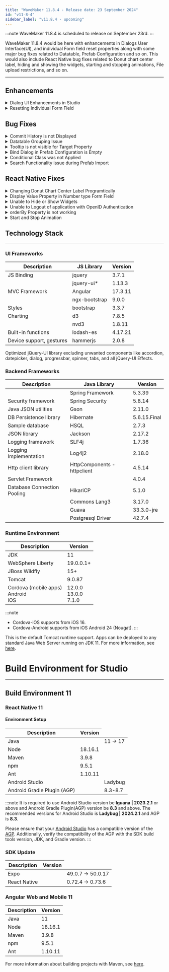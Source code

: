 ```yaml
---
title: "WaveMaker 11.8.4 - Release date: 23 September 2024"
id: "v11-8-4"
sidebar_label: "v11.8.4 - upcoming"
---
```



:::note
WaveMaker 11.8.4 is scheduled to release on September 23rd.
:::

WaveMaker 11.8.4 would be here with enhancements in Dialogs User Interface(UI), and individual Form field reset properties along with some major bug fixes related to Datatable, Prefab Configuration and so on. This would also include React Native bug fixes related to Donut chart center label, hiding and showing the widgets, starting and stopping animations, File upload restrictions, and so on.

---

## Enhancements

<details> <summary>Dialog UI Enhancements in Studio </summary>

We have improved the appeareance and feel of Dialogs in studio. The significant changes made in the dialogs are listed below.

- Now, Dialogs have rounded corners.  
**Before Upgate:**
![Variable Dialog Before Update](/learn/assets/variable-dialog-before-update.png)

**After Update:**
![Variable Dialog After Update](/learn/assets/variable-dialog-after-update.png)

- Headers background color is changed to white.  
**Before Upgate:**
![Header Background Before Changes](/learn/assets/variable-dialog-background-before-update.png)

**After Update:**
![Header Background After Changes](/learn/assets/variable-dialog-background-after-update.png)

- Tabs design is updated where the selected tab background is white and is shown like a button.  
**Before Upgate:**
![Tab Before Changes](/learn/assets/variable-dialog-tab-before-update.png)

**After Update:**
![Tab After Changes](/learn/assets/variable-dialog-tab-after-update.png)

- Content inside the Tab is now separated with a border instead of box structure.  
**Before Upgate:**
![Tab Sections Before Changes](/learn/assets/variable-dialog-tab-box-before-update.png)

**After Update:**
![Tab Sections After Changes](/learn/assets/variable-dialog-tab-box-after-update.png)

- Buttons style is changed where the primary is still shown with blue background, the secondary is shown in white background with blue border and the tertiary button has only white background.  
**Before Upgate:**
![Button Style Before Changes](/learn/assets/variable-dialog-button-before-update.png)

**After Update:**
![Button Style After Changes](/learn/assets/variable-dialog-button-after-update.png)
 
These changes along with some additional changes are applicable for all the dialogs.

</details>

<details><summary>Resetting Individual Form Field</summary>

Previously, users were able to reset all the fields in the Form with the reset button. Now, the users can also reset the invidual fields in the Form without having to disturb the other fields.

For example, the below code can be used in the Script to create a button to reset only the **CheckNumber** field in the Form.

```js
Page.Widgets.SearchForm.formWidgets['CheckNumber'].reset();
```

![Resetting Individual Form Field](/learn/assets/individual-form-field.png)

</details>

## Bug Fixes

<details><summary>Commit History is not Displayed</summary>

An issue was observed where the user was unable to view the commit history when more than 11 commits were made in any project. Now, user can click on button named Older to view the previous commits.

</details>
<details><summary>Datatable Grouping Issue </summary>

In Datatable, an issue was observed where the columns were misaligned when the columns were grouped and column names were bound to any Locale message.

</details>
<details><summary>Tooltip is not visible for Target Property</summary>

In Variable bind dialog, the Tooltip was not displayed for the `Target` property. This was fixed by checking the `title` property in the HTML code which is responsible for the Tooltip message display.

</details>
<details><summary>Bind Dialog in Prefab Configuration is Empty</summary>

An issue was observed when a user tried to create a UI property in a Prefab project. The Bind dialog was displayed empty when the bind icon was clicked in the Default Value field while creating a UI property in Prefab Configuration.

**Before Fix:**
![Prefab Configuration Bind Dialog Before Fix](/learn/assets/prefab-bind-property-before.png)

**After Fix:**
![Prefab Configuration Bind Dialog After Fix](/learn/assets/prefab-bind-property-after.png)

</details>
<details><summary>Conditional Class was not Applied</summary>

In Datatable, the Conditional classes were not applied to the first row when [Summary Row function](/learn/app-development/widgets/datalive/datatable/summary-row/) was enabled.

</details>
<details><summary>Search Functionality issue during Prefab Import</summary>

Users were unable to select any Prefabs listed under the Prefabs section, as it automatically selected the last Prefab in the list. This issue was observed and fixed in the Artifacts section when using any imported Prefab.

</details>

## React Native Fixes

<details><summary>Changing Donut Chart Center Label Programtically</summary>

In Donut Chart, the center label is used to describe either the values in each slice of the Donut chart or the title of the Chart. Now, the users can style the center label using the `.app-donut-chart-centerlabel` CSS class.

</details>

<details><summary>Display Value Property in Number type Form Field</summary>

The value given in the Number widget is by default taken as Data value, which can be masked using Display value. Now, users can use `displayValue` property to add a Display value in the Form field of number type.

![Display Value in Form Number Field](/learn/assets/display-value-number-field.png)

</details>

<details><summary>Unable to Hide or Show Widgets</summary>

Users can now use the `show` property in Script tab to hide or show a specific widget. It was observed that user was unable to change the show property value in the script.

</details>
<details><summary>Unable to Logout of application with OpenID Authentication</summary>

Previously, the user was unable to logout of the application when OpenID is applied as the aunthenticator and the CSRF was enabled in the security settings. The user was able to logout only when the CSRF was disabled. This issue was abserved because of the missing CSRF token in the logout API call.

</details>
<details><summary>orderBy Property is not working</summary>

In List widget, `orderBy` property is used to show the items in ascending or descending order. Previously, user was unable to sort the items using `orderBy` property which was now fixed.

</details>

<details><summary>Start and Stop Animation</summary>

To provide users the control to start and stop the animation in Carousel widget, two new methods have been added.

Use the below code in Script to create a button to start the animation.

```js
Page.onStartButtonTap() {
 Page.widgets.carousel.startAnimation()
}
```

Use the below code in Script to create a button to stop the animation that is already in start state.

```js
Page.onStopButtonTap() {
 Page.widgets.carousel.stopAnimation()
}
```

<details><summary>File Upload Restrictions</summary>

Earlier, users were able to upload files with any extension which can raise security vulnerabilities. To handle this issue, **Allowed File Extensions** option has been added in Properties panel to restrict the file extensions that are to be uploaded.

</details>

</details>

## Technology Stack

---

### UI Frameworks

| Description | JS Library | Version |
| --- | --- | --- |
| JS Binding | jquery |  3.7.1 |
|  | jquery-ui* | 1.13.3 |
| MVC Framework | Angular | 17.3.11 |
|  | ngx-bootstrap | 9.0.0 |
| Styles | bootstrap | 3.3.7 |
| Charting | d3 | 7.8.5 |
|  | nvd3 | 1.8.11 |
| Built-in functions | lodash-es | 4.17.21|
| Device support, gestures | hammerjs | 2.0.8 |

Optimized jQuery-UI library excluding unwanted components like accordion, datepicker, dialog, progressbar, spinner, tabs, and all jQuery-UI Effects.

### Backend Frameworks

| Description | Java Library | Version |
| --- | --- | --- |
|  | Spring Framework | 5.3.39 |
| Security framework | Spring Security | 5.8.14 |
| Java JSON utilities | Gson  | 2.11.0 |
| DB Persistence library | Hibernate | 5.6.15.Final |
| Sample database | HSQL | 2.7.3 |
| JSON library | Jackson |  2.17.2  |
| Logging framework | SLF4j | 1.7.36 |
| Logging Implementation | Log4j2 | 2.18.0|
| Http client library  | HttpComponents -  httpclient |  4.5.14 |
| Servlet Framework |  | 4.0.4 |
| Database Connection Pooling | HikariCP | 5.1.0 |
|  | Commons Lang3 | 3.17.0 |
|  | Guava | 33.3.0-jre |
|  | Postgresql Driver  | 42.7.4 |

### Runtime Environment

| Description | Version |
| --- | --- |
| JDK | 11 |
| WebSphere Liberty | 19.0.0.1+ |
| JBoss Wildfly | 15+ |
| Tomcat | 9.0.87 |
| Cordova (mobile apps) <br/> Android <br/> iOS |12.0.0 <br/> 13.0.0 <br/> 7.1.0 |

:::note
- Cordova-iOS supports from iOS 16.
- Cordova-Android supports from iOS Android 24 (Nougat).
:::

This is the default Tomcat runtime support. Apps can be deployed to any standard Java Web Server running on JDK 11. For more information, see [here](/learn/app-development/deployment/deployment-web-server).


# Build Environment for Studio
---

## Build Environment 11 

### React Native 11

#### Environment Setup

|Description|	Version|
|---|---|
|Java |<td className="versiontdbgcolor">11 -> 17 </td> |
|Node|18.16.1|
|Maven| 3.9.8 |
|npm | 9.5.1|
|Ant| 1.10.11|
| Android Studio |<td className="versiontdbgcolor"> Ladybug | 2024.2.1 </td>|
| Android Gradle Plugin (AGP) | <td className="versiontdbgcolor">8.3-8.7 </td> |

:::note
It is required to use Android Studio version be **Iguana | 2023.2.1** or above and Android Gradle Plugin(AGP) version be **8.3** and above. The recommended versions for Android Studio is **Ladybug | 2024.2.1** and AGP is **8.3**.

Please ensure that your [Android Studio](https://developer.android.com/studio/releases#android_gradle_plugin_and_android_studio_compatibility) has a compatible version of the [AGP](https://developer.android.com/build/releases/past-releases/agp-8-3-0-release-notes#compatibility). Additionally, verify the compatibility of the AGP with the SDK build tools version, JDK, and Gradle version.
:::

### SDK Update

|Description|	Version|
|---|---|
| Expo | <td className="versiontdbgcolor"> 49.0.7 -> 50.0.17 </td> |
| React Native | <td className="versiontdbgcolor"> 0.72.4 -> 0.73.6 </td> |

### Angular Web and Mobile 11

|Description|	Version|
|---|---|
|Java | 11 |
|Node| 18.16.1|
|Maven| 3.9.8 |
|npm | 9.5.1|
|Ant| 1.10.11|

For more information about building projects with Maven, see [here](/learn/app-development/deployment/building-with-maven).
